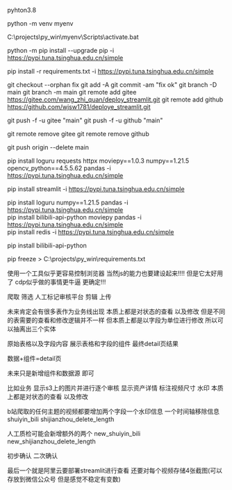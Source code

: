 pyhton3.8


python -m venv myenv

C:\projects\py_win\myenv\Scripts\activate.bat

python -m pip install --upgrade pip -i https://pypi.tuna.tsinghua.edu.cn/simple  

pip install -r requirements.txt -i https://pypi.tuna.tsinghua.edu.cn/simple  

git checkout --orphan  fix 
git add -A 
git commit -am "fix ok" 
git branch -D main
git branch -m main
git remote add gitee https://gitee.com/wang_zhi_quan/deploy_streamlit.git
git remote add github https://github.com/wjsw1781/deploye_streamlit.git

git push -f -u gitee "main"
git push -f -u github "main"

<!-- 直接删除远程仓库和本地的联系 -->
git remote remove gitee
git remote remove github
<!-- 删除远程origin仓库的main分支 -->
git push origin --delete main




pip install loguru requests  httpx moviepy==1.0.3 numpy==1.21.5 opencv_python==4.5.5.62   pandas -i https://pypi.tuna.tsinghua.edu.cn/simple  

pip install streamlit -i https://pypi.tuna.tsinghua.edu.cn/simple  

pip install loguru  numpy==1.21.5    pandas -i https://pypi.tuna.tsinghua.edu.cn/simple  
pip install bilibili-api-python  moviepy  pandas -i https://pypi.tuna.tsinghua.edu.cn/simple  
pip install redis -i https://pypi.tuna.tsinghua.edu.cn/simple  


pip install bilibili-api-python

pip freeze > C:\projects\py_win\requirements.txt

使用一个工具似乎更容易控制浏览器  当然js的能力也要建设起来!!!!
但是它太好用了 cdp似乎做的事情更牛逼 更确定!!!



爬取
筛选
人工标记审核平台
剪辑
上传


<!-- 关于可视化审核平台的初步设想 -->
未来肯定会有很多表作为业务线出现 本质上都是对状态的查看  以及修改 
但是不同的表需要的查看和修改逻辑并不一样  但本质上都是以字段为单位进行修改
所以可以抽离出三个实体

原始表格以及字段内容
展示表格和字段的组件
最终detail页结果

数据+组件=detail页

未来只是新增组件和数据源   即可

比如业务
        显示s3上的图片并进行逐个审核
        显示资产详情
        标注视频尺寸 水印
本质上都是对状态的查看  以及修改


b站爬取的任何主题的视频都要增加两个字段一个水印信息 一个时间轴移除信息
shuiyin_bili
shijianzhou_delete_length

人工质检可能会新增额外的两个
new_shuiyin_bili
new_shijianzhou_delete_length

初步确认 二次确认

最后一个就是阿里云要部署streamlit进行查看  还要对每个视频存储4张截图(可以存放到微信公众号 但是感觉不稳定有变数)





